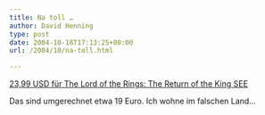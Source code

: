 ```yaml
---
title: Na toll …
author: David Henning
type: post
date: 2004-10-18T17:13:25+00:00
url: /2004/10/na-toll.html

---
```

[23,99 USD für The Lord of the Rings: The Return of the King SEE][1] 

Das sind umgerechnet etwa 19 Euro. Ich wohne im falschen Land&#8230;

 [1]: http://www.amazon.com/exec/obidos/tg/detail/-/B000634DCW/ref=pd_gwts_2d/104-1653071-8228710?v=glance&s=dvd&n=130